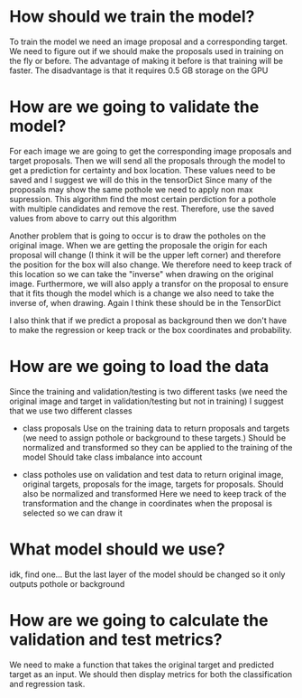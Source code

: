 # How should we train the model?
To train the model we need an image proposal and a corresponding target. 
We need to figure out if we should make the proposals used in training on the fly or before. The advantage of making it before is that training will be faster. The disadvantage is that it requires 0.5 GB storage on the GPU

# How are we going to validate the model?
For each image we are going to get the corresponding image proposals and target proposals. Then we will send all the proposals through the model to get a prediction for certainty and box location.
These values need to be saved and I suggest we will do this in the tensorDict
Since many of the proposals may show the same pothole we need to apply non max supression. This algorithm find the most certain perdiction for a pothole with multiple candidates and remove the rest.
Therefore, use the saved values from above to carry out this algorithm

Another problem that is going to occur is to draw the potholes on the original image. When we are getting the proposale the origin for each proposal will change (I think it will be the upper left corner)
and therefore the position for the box will also change. We therefore need to keep track of this location so we can take the "inverse" when drawing on the original image.
Furthermore, we will also apply a transfor on the proposal to ensure that it fits though the model which is a change we also need to take the inverse of, when drawing.
Again I think these should be in the TensorDict

I also think that if we predict a proposal as background then we don't have to make the regression or keep track or the box coordinates and probability.

# How are we going to load the data
Since the training and validation/testing is two different tasks (we need the original image and target in validation/testing but not in training) I suggest that we use two different classes

- class proposals
Use on the training data to return proposals and targets (we need to assign pothole or background to these targets.)
Should be normalized and transformed so they can be applied to the training of the model
Should take class imbalance into account


- class potholes
use on validation and test data to return original image, original targets, proposals for the image, targets for proposals.
Should also be normalized and transformed
Here we need to keep track of the transformation and the change in coordinates when the proposal is selected so we can draw it

# What model should we use?
idk, find one... But the last layer of the model should be changed so it only outputs pothole or background

# How are we going to calculate the validation and test metrics?
We need to make a function that takes the original target and predicted target as an input. We should then display metrics for both the classification and regression task.


  
